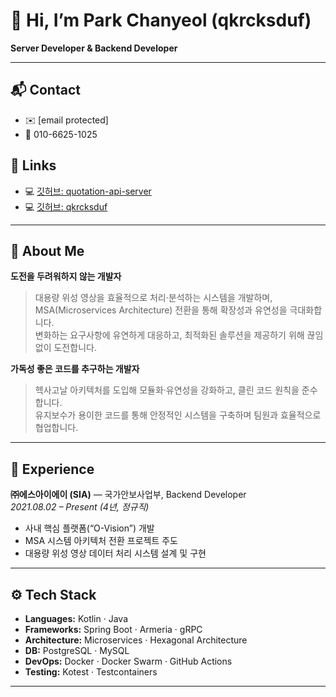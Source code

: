 # 👋 Hi, I’m Park Chanyeol (qkrcksduf)

**Server Developer & Backend Developer**

---

## 📬 Contact
- ✉️ [email protected]  
- 📱 010-6625-1025  

## 🔗 Links
- 💻 [깃허브: quotation-api-server](https://github.com/wisoft-graduate/quotation-api-server)  
- 💻 [깃허브: qkrcksduf](https://github.com/qkrcksduf)  

---

## 🚀 About Me

**도전을 두려워하지 않는 개발자**  
> 대용량 위성 영상을 효율적으로 처리·분석하는 시스템을 개발하며, MSA(Microservices Architecture) 전환을 통해 확장성과 유연성을 극대화합니다.  
> 변화하는 요구사항에 유연하게 대응하고, 최적화된 솔루션을 제공하기 위해 끊임없이 도전합니다.

**가독성 좋은 코드를 추구하는 개발자**  
> 헥사고날 아키텍처를 도입해 모듈화·유연성을 강화하고, 클린 코드 원칙을 준수합니다.  
> 유지보수가 용이한 코드를 통해 안정적인 시스템을 구축하며 팀원과 효율적으로 협업합니다.

---

## 🏢 Experience

**㈜에스아이에이 (SIA)** — 국가안보사업부, Backend Developer  
*2021.08.02 – Present (4년, 정규직)*  
- 사내 핵심 플랫폼(“O-Vision”) 개발  
- MSA 시스템 아키텍처 전환 프로젝트 주도  
- 대용량 위성 영상 데이터 처리 시스템 설계 및 구현  

---

## ⚙️ Tech Stack

- **Languages:** Kotlin · Java  
- **Frameworks:** Spring Boot · Armeria · gRPC  
- **Architecture:** Microservices · Hexagonal Architecture  
- **DB:** PostgreSQL · MySQL  
- **DevOps:** Docker · Docker Swarm · GitHub Actions  
- **Testing:** Kotest · Testcontainers  

---
